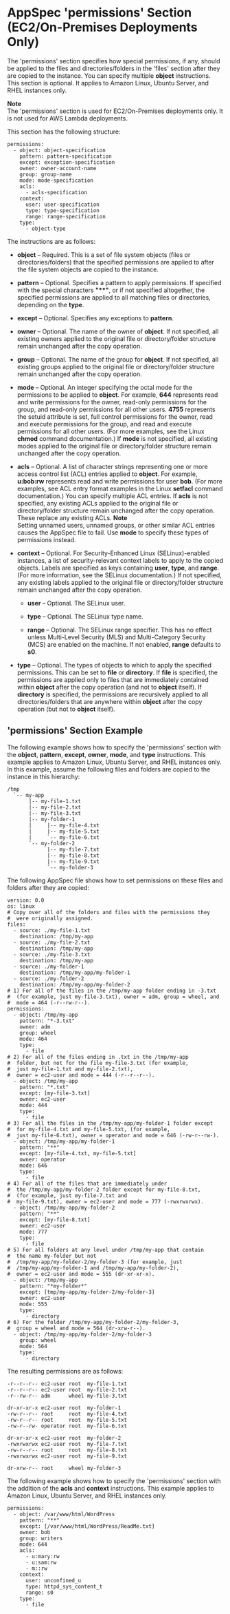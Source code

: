 # AppSpec 'permissions' Section \(EC2/On\-Premises Deployments Only\)<a name="reference-appspec-file-structure-permissions"></a>

The 'permissions' section specifies how special permissions, if any, should be applied to the files and directories/folders in the 'files' section after they are copied to the instance\. You can specify multiple **object** instructions\. This section is optional\. It applies to Amazon Linux, Ubuntu Server, and RHEL instances only\.

**Note**  
The 'permissions' section is used for EC2/On\-Premises deployments only\. It is not used for AWS Lambda deployments\.

This section has the following structure:

```
permissions:
  - object: object-specification
    pattern: pattern-specification
    except: exception-specification
    owner: owner-account-name
    group: group-name
    mode: mode-specification
    acls: 
      - acls-specification 
    context:
      user: user-specification
      type: type-specification
      range: range-specification
    type:
      - object-type
```

The instructions are as follows:

+ **object** – Required\. This is a set of file system objects \(files or directories/folders\) that the specified permissions are applied to after the file system objects are copied to the instance\.

+ **pattern** – Optional\. Specifies a pattern to apply permissions\. If specified with the special characters **"\*\*"**, or if not specified altogether, the specified permissions are applied to all matching files or directories, depending on the **type**\. 

+ **except** – Optional\. Specifies any exceptions to **pattern**\. 

+ **owner** – Optional\. The name of the owner of **object**\. If not specified, all existing owners applied to the original file or directory/folder structure remain unchanged after the copy operation\.

+ **group** – Optional\. The name of the group for **object**\. If not specified, all existing groups applied to the original file or directory/folder structure remain unchanged after the copy operation\.

+ **mode** – Optional\. An integer specifying the octal mode for the permissions to be applied to **object**\. For example, **644** represents read and write permissions for the owner, read\-only permissions for the group, and read\-only permissions for all other users\. **4755** represents the setuid attribute is set, full control permissions for the owner, read and execute permissions for the group, and read and execute permissions for all other users\. \(For more examples, see the Linux **chmod** command documentation\.\) If **mode** is not specified, all existing modes applied to the original file or directory/folder structure remain unchanged after the copy operation\.

+ **acls** – Optional\. A list of character strings representing one or more access control list \(ACL\) entries applied to **object**\. For example, **u:bob:rw** represents read and write permissions for user **bob**\. \(For more examples, see ACL entry format examples in the Linux **setfacl** command documentation\.\) You can specify multiple ACL entries\. If **acls** is not specified, any existing ACLs applied to the original file or directory/folder structure remain unchanged after the copy operation\. These replace any existing ACLs\.
**Note**  
Setting unnamed users, unnamed groups, or other similar ACL entries causes the AppSpec file to fail\. Use **mode** to specify these types of permissions instead\.

+ **context** – Optional\. For Security\-Enhanced Linux \(SELinux\)\-enabled instances, a list of security\-relevant context labels to apply to the copied objects\. Labels are specified as keys containing **user**, **type**, and **range**\. \(For more information, see the SELinux documentation\.\) If not specified, any existing labels applied to the original file or directory/folder structure remain unchanged after the copy operation\.

  + **user** – Optional\. The SELinux user\.

  + **type** – Optional\. The SELinux type name\.

  + **range** – Optional\. The SELinux range specifier\. This has no effect unless Multi\-Level Security \(MLS\) and Multi\-Category Security \(MCS\) are enabled on the machine\. If not enabled, **range** defaults to **s0**\.

+ **type** – Optional\. The types of objects to which to apply the specified permissions\. This can be set to **file** or **directory**\. If **file** is specified, the permissions are applied only to files that are immediately contained within **object** after the copy operation \(and not to **object** itself\)\. If **directory** is specified, the permissions are recursively applied to all directories/folders that are anywhere within **object** after the copy operation \(but not to **object** itself\)\.

## 'permissions' Section Example<a name="reference-appspec-file-structure-permissions-example"></a>

The following example shows how to specify the 'permissions' section with the **object**, **pattern**, **except**, **owner**, **mode**, and **type** instructions\. This example applies to Amazon Linux, Ubuntu Server, and RHEL instances only\. In this example, assume the following files and folders are copied to the instance in this hierarchy:

```
/tmp
  `-- my-app
       |-- my-file-1.txt
       |-- my-file-2.txt
       |-- my-file-3.txt
       |-- my-folder-1
       |     |-- my-file-4.txt
       |     |-- my-file-5.txt
       |     `-- my-file-6.txt
       `-- my-folder-2
             |-- my-file-7.txt
             |-- my-file-8.txt
             |-- my-file-9.txt
	         `-- my-folder-3
```

The following AppSpec file shows how to set permissions on these files and folders after they are copied:

```
version: 0.0
os: linux
# Copy over all of the folders and files with the permissions they
#  were originally assigned.
files:
  - source: ./my-file-1.txt
    destination: /tmp/my-app
  - source: ./my-file-2.txt
    destination: /tmp/my-app
  - source: ./my-file-3.txt
    destination: /tmp/my-app
  - source: ./my-folder-1
    destination: /tmp/my-app/my-folder-1
  - source: ./my-folder-2
    destination: /tmp/my-app/my-folder-2
# 1) For all of the files in the /tmp/my-app folder ending in -3.txt
#  (for example, just my-file-3.txt), owner = adm, group = wheel, and
#  mode = 464 (-r--rw-r--).
permissions:
  - object: /tmp/my-app
    pattern: "*-3.txt"
    owner: adm
    group: wheel
    mode: 464
    type:
      - file
# 2) For all of the files ending in .txt in the /tmp/my-app
#  folder, but not for the file my-file-3.txt (for example,
#  just my-file-1.txt and my-file-2.txt),
#  owner = ec2-user and mode = 444 (-r--r--r--).
  - object: /tmp/my-app
    pattern: "*.txt"
    except: [my-file-3.txt]
    owner: ec2-user
    mode: 444
    type:
      - file
# 3) For all the files in the /tmp/my-app/my-folder-1 folder except
#  for my-file-4.txt and my-file-5.txt, (for example,
#  just my-file-6.txt), owner = operator and mode = 646 (-rw-r--rw-).
  - object: /tmp/my-app/my-folder-1
    pattern: "**"
    except: [my-file-4.txt, my-file-5.txt]
    owner: operator
    mode: 646
    type:
      - file
# 4) For all of the files that are immediately under
#  the /tmp/my-app/my-folder-2 folder except for my-file-8.txt,
#  (for example, just my-file-7.txt and
#  my-file-9.txt), owner = ec2-user and mode = 777 (-rwxrwxrwx).
  - object: /tmp/my-app/my-folder-2
    pattern: "**"
    except: [my-file-8.txt]
    owner: ec2-user
    mode: 777
    type:
      - file
# 5) For all folders at any level under /tmp/my-app that contain
#  the name my-folder but not
#  /tmp/my-app/my-folder-2/my-folder-3 (for example, just
#  /tmp/my-app/my-folder-1 and /tmp/my-app/my-folder-2),
#  owner = ec2-user and mode = 555 (dr-xr-xr-x).
  - object: /tmp/my-app
    pattern: "*my-folder*"
    except: [tmp/my-app/my-folder-2/my-folder-3]
    owner: ec2-user
    mode: 555
    type:
      - directory
# 6) For the folder /tmp/my-app/my-folder-2/my-folder-3,
#  group = wheel and mode = 564 (dr-xrw-r--).
  - object: /tmp/my-app/my-folder-2/my-folder-3
    group: wheel
    mode: 564
    type:
      - directory
```

The resulting permissions are as follows:

```
-r--r--r-- ec2-user root  my-file-1.txt
-r--r--r-- ec2-user root  my-file-2.txt
-r--rw-r-- adm      wheel my-file-3.txt

dr-xr-xr-x ec2-user root  my-folder-1
-rw-r--r-- root     root  my-file-4.txt
-rw-r--r-- root     root  my-file-5.txt
-rw-r--rw- operator root  my-file-6.txt

dr-xr-xr-x ec2-user root  my-folder-2
-rwxrwxrwx ec2-user root  my-file-7.txt
-rw-r--r-- root     root  my-file-8.txt
-rwxrwxrwx ec2-user root  my-file-9.txt

dr-xrw-r-- root     wheel my-folder-3
```

The following example shows how to specify the 'permissions' section with the addition of the **acls** and **context** instructions\. This example applies to Amazon Linux, Ubuntu Server, and RHEL instances only\.

```
permissions:
  - object: /var/www/html/WordPress
    pattern: "**"
    except: [/var/www/html/WordPress/ReadMe.txt]
    owner: bob
    group: writers
    mode: 644
    acls: 
      - u:mary:rw
      - u:sam:rw
      - m::rw
    context:
      user: unconfined_u
      type: httpd_sys_content_t
      range: s0
    type:
      - file
```